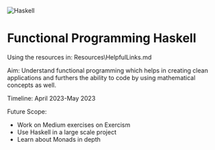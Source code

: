 ![Haskell](https://img.shields.io/badge/Haskell-5e5086?style=for-the-badge&logo=haskell&logoColor=white)
# Functional Programming Haskell
Using the resources in: Resources\HelpfulLinks.md 

Aim: Understand functional programming which helps in creating clean applications and furthers the ability to code by using mathematical concepts as well. 

Timeline: April 2023-May 2023

Future Scope:
- Work on Medium exercises on Exercism 
- Use Haskell in a large scale project 
- Learn about Monads in depth 